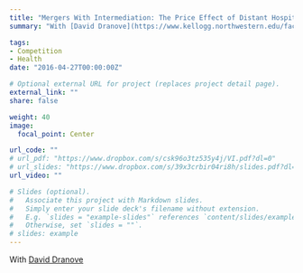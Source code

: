 ```yaml
---
title: "Mergers With Intermediation: The Price Effect of Distant Hospital Mergers"
summary: "With [David Dranove](https://www.kellogg.northwestern.edu/faculty/directory/dranove_david.aspx) \n\n Employers buy insurance on behalf of employees, aggregating several hospital service markets in a single procurement process. Hospital systems controlling key employer geographies can leverage it in rate negotiations with insurers. Can this explain mounting evidence of cross-service-market merger price effects?"

tags:
- Competition
- Health
date: "2016-04-27T00:00:00Z"

# Optional external URL for project (replaces project detail page).
external_link: ""
share: false

weight: 40
image:
  focal_point: Center

url_code: ""
# url_pdf: "https://www.dropbox.com/s/csk96o3tz535y4j/VI.pdf?dl=0"
# url_slides: "https://www.dropbox.com/s/39x3crbir04ri8h/slides.pdf?dl=0"
url_video: ""

# Slides (optional).
#   Associate this project with Markdown slides.
#   Simply enter your slide deck's filename without extension.
#   E.g. `slides = "example-slides"` references `content/slides/example-slides.md`.
#   Otherwise, set `slides = ""`.
# slides: example
---
```

With [David Dranove](https://www.kellogg.northwestern.edu/faculty/directory/dranove_david.aspx)



